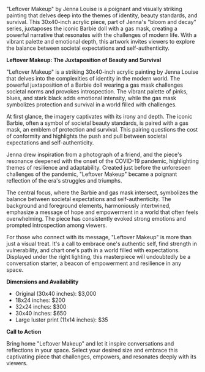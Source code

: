 "Leftover Makeup" by Jenna Louise is a poignant and visually striking painting that delves deep into the themes of identity, beauty standards, and survival. This 30x40-inch acrylic piece, part of Jenna's "bloom and decay" series, juxtaposes the iconic Barbie doll with a gas mask, creating a powerful narrative that resonates with the challenges of modern life. With a vibrant palette and emotional depth, this artwork invites viewers to explore the balance between societal expectations and self-authenticity.

**Leftover Makeup: The Juxtaposition of Beauty and Survival**

"Leftover Makeup" is a striking 30x40-inch acrylic painting by Jenna Louise that delves into the complexities of identity in the modern world. The powerful juxtaposition of a Barbie doll wearing a gas mask challenges societal norms and provokes introspection. The vibrant palette of pinks, blues, and stark black adds emotional intensity, while the gas mask symbolizes protection and survival in a world filled with challenges.

At first glance, the imagery captivates with its irony and depth. The iconic Barbie, often a symbol of societal beauty standards, is paired with a gas mask, an emblem of protection and survival. This pairing questions the cost of conformity and highlights the push and pull between societal expectations and self-authenticity.

Jenna drew inspiration from a photograph of a friend, and the piece's resonance deepened with the onset of the COVID-19 pandemic, highlighting themes of resilience and adaptability. Created just before the unforeseen challenges of the pandemic, "Leftover Makeup" became a poignant reflection of the era's struggles and triumphs.

The central focus, where the Barbie and gas mask intersect, symbolizes the balance between societal expectations and self-authenticity. The background and foreground elements, harmoniously intertwined, emphasize a message of hope and empowerment in a world that often feels overwhelming. The piece has consistently evoked strong emotions and prompted introspection among viewers.

For those who connect with its message, "Leftover Makeup" is more than just a visual treat. It's a call to embrace one's authentic self, find strength in vulnerability, and chart one's path in a world filled with expectations. Displayed under the right lighting, this masterpiece will undoubtedly be a conversation starter, a beacon of empowerment and resilience in any space.

**Dimensions and Availability**

- Original (30x40 inches): $3,000
- 18x24 inches: $200
- 32x24 inches: $300
- 30x40 inches: $650
- Large luster print (11x14 inches): $35

**Call to Action**

Bring home "Leftover Makeup" and let it inspire conversations and reflections in your space. Select your desired size and embrace this captivating piece that challenges, empowers, and resonates deeply with its viewers.